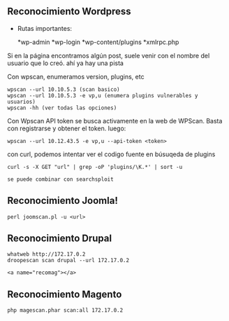    <a name="recowp"></a>
## Reconocimiento Wordpress

 - Rutas importantes:  
 
   *wp-admin
   *wp-login
   *wp-content/plugins
   *xmlrpc.php
   
 
 Si en la página encontramos algún post, suele venir con el nombre del usuario que lo creó. ahí ya hay una pista
 
 Con wpscan, enumeramos version, plugins, etc
 ```
 wpscan --url 10.10.5.3 (scan basico)
 wpscan --url 10.10.5.3 -e vp,u (enumera plugins vulnerables y usuarios)
 wpscan -hh (ver todas las opciones)
 ```
 
 Con Wpscan API token se busca activamente en la web de WPScan. Basta con registrarse y obtener el token. luego:
 ```
 wpscan --url 10.12.43.5 -e vp,u --api-token <token>
 ```
 
 con curl, podemos intentar ver el codigo fuente en búsuqeda de plugins
 ```
 curl -s -X GET "url" | grep -oP 'plugins/\K.*' | sort -u
 
 se puede combinar con searchsploit
 ```
  <a name="recojoom"></a>
## Reconocimiento Joomla!
 ```
 perl joomscan.pl -u <url>
 ```
   <a name="recodru"></a>
## Reconocimiento Drupal
 ```
whatweb http://172.17.0.2
droopescan scan drupal --url 172.17.0.2
 
 ```
    <a name="recomag"></a>
## Reconocimiento Magento
 ```
php magescan.phar scan:all 172.17.0.2
```